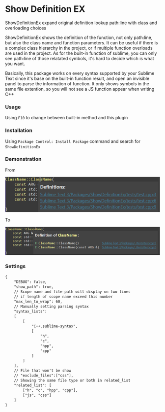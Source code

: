 # Show Definition EX
ShowDefinitionEx expand original definition lookup path:line with class and  overloading choices


ShowDefinitionEx shows the definition of the function, not only path:line, but also the class name and function parameters.
It can be useful if there is a complex class hierarchy in the project, or if multiple function overloads are used in the project.
As for the built-in function of sublime, you can only see path:line of those relatated symbols, it's hard to decide which is what you want.

Basically, this package works on every syntax supported by your Sublime Text since it's base on the built-in function result, and open an invisible panel to parse the information of function.
It only shows symbols in the same file extention, so you will not see a JS function appear when writing C++

### Usage
Using `F10` to change between built-in method and this plugin

### Installation
Using `Package Control: Install Package` command and search for `ShowDefinitionEx`

### Demonstration
From

![definition view](image/ShowDefine.png)

To

![definitionEx view](image/ShowDefineEx.png)

### Settings
	{
		"DEBUG": false,
		"show_path": true,
		// Scope name and file path will display on two lines
		// if length of scope name exceed this number
		"max_len_to_wrap": 60,
		// Manually setting parsing syntax
		"syntax_lists":
		[
			[
				"C++.sublime-syntax",
				[
					"h",
					"c",
					"hpp",
					"cpp"
				]
			]
		],
		// File that won't be show
		// "exclude_files":["css"],
		// Showing the same file type or both in related_list
		"related_list": [
			["h", "c", "hpp", "cpp"],
			["js", "css"]
		]
	}
